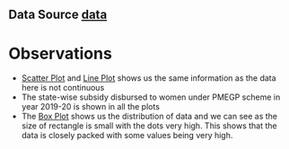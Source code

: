 ## Data Source [data](https://data.gov.in/resources/stateut-wise-position-subsidy-disbursed-women-under-pmegp-scheme-2019-20-2020-21-ministry)
# Observations
- [Scatter Plot](https://matplotlib.org/stable/api/_as_gen/matplotlib.pyplot.scatter.html) and [Line Plot](https://matplotlib.org/stable/api/_as_gen/matplotlib.pyplot.plot.html) shows us the same information as the data here is not continuous
[](https://github.com/tyabhi/temp/blob/main/Scatter_Plot.png)
- The state-wise subsidy disbursed to women under PMEGP scheme in year 2019-20 is shown in all the plots
- The [Box Plot](https://matplotlib.org/stable/api/_as_gen/matplotlib.pyplot.boxplot.html) shows us the distribution of data and we can see as the size of rectangle is small with the dots very high. This shows that the data is closely packed with some values being very high. 
